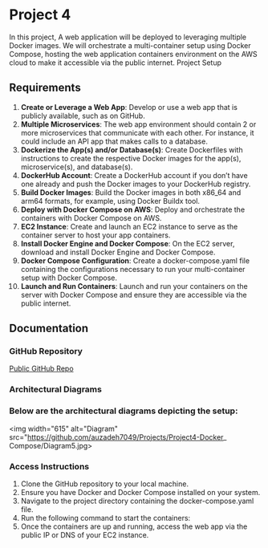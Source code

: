 # Project 4
In this project, A web application will be deployed to leveraging multiple Docker images. We will orchestrate a multi-container setup using Docker Compose, hosting the web application containers environment on the AWS cloud to make it accessible via the public internet.
Project Setup
## Requirements

1. **Create or Leverage a Web App**: Develop or use a web app that is publicly available, such as on GitHub.
2. **Multiple Microservices**: The web app environment should contain 2 or more microservices that communicate with each other. For instance, it could include an API app that makes calls to a database.
3. **Dockerize the App(s) and/or Database(s)**: Create Dockerfiles with instructions to create the respective Docker images for the app(s), microservice(s), and database(s).
4. **DockerHub Account**: Create a DockerHub account if you don’t have one already and push the Docker images to your DockerHub registry.
5. **Build Docker Images**: Build the Docker images in both x86_64 and arm64 formats, for example, using Docker Buildx tool.
6. **Deploy with Docker Compose on AWS**: Deploy and orchestrate the containers with Docker Compose on AWS.
7. **EC2 Instance**: Create and launch an EC2 instance to serve as the container server to host your app containers.
8. **Install Docker Engine and Docker Compose**: On the EC2 server, download and install Docker Engine and Docker Compose.
9. **Docker Compose Configuration**: Create a docker-compose.yaml file containing the configurations necessary to run your multi-container setup with Docker Compose.
10. **Launch and Run Containers**: Launch and run your containers on the server with Docker Compose and ensure they are accessible via the public internet.

## Documentation

### GitHub Repository
[Public GitHub Repo](link-to-your-github-repo)

### Architectural Diagrams
### Below are the architectural diagrams depicting the setup:<br>

<img width="615" alt="Diagram" src="https://github.com/auzadeh7049/Projects/Project4-Docker_ Compose/Diagram5.jpg>


### Access Instructions
1. Clone the GitHub repository to your local machine.
2. Ensure you have Docker and Docker Compose installed on your system.
3. Navigate to the project directory containing the docker-compose.yaml file.
4. Run the following command to start the containers:
5. Once the containers are up and running, access the web app via the public IP or DNS of your EC2 instance.






